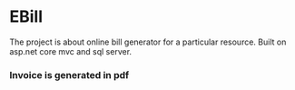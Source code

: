 # EBill
The project is about online bill generator for a particular resource. Built on asp.net core mvc and sql server.
<h3>Invoice is generated in pdf</h3>
